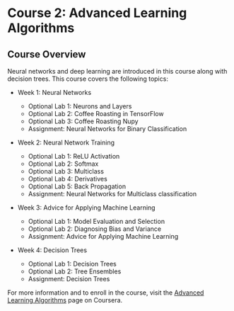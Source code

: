 # Course 2: Advanced Learning Algorithms

## Course Overview
Neural networks and deep learning are introduced in this course along with decision trees. This course covers the following topics:

- Week 1: Neural Networks
  - Optional Lab 1: Neurons and Layers
  - Optional Lab 2: Coffee Roasting in TensorFlow
  - Optional Lab 3: Coffee Roasting Nupy
  - Assignment: Neural Networks for Binary Classification

- Week 2: Neural Network Training
  - Optional Lab 1: ReLU Activation
  - Optional Lab 2: Softmax
  - Optional Lab 3: Multiclass
  - Optional Lab 4: Derivatives
  - Optional Lab 5: Back Propagation
  - Assignment: Neural Networks for Multiclass classification

- Week 3: Advice for Applying Machine Learning
  - Optional Lab 1: Model Evaluation and Selection
  - Optional Lab 2: Diagnosing Bias and Variance
  - Assignment: Advice for Applying Machine Learning

- Week 4: Decision Trees
  - Optional Lab 1: Decision Trees
  - Optional Lab 2: Tree Ensembles
  - Assignment: Decision Trees

For more information and to enroll in the course, visit the [Advanced Learning Algorithms](https://www.coursera.org/learn/advanced-learning-algorithms?specialization=machine-learning-introduction) page on Coursera.

